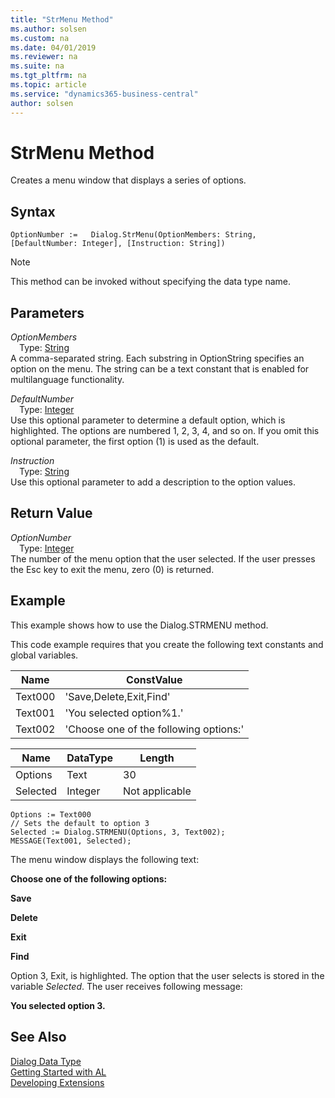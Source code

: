 ```yaml
---
title: "StrMenu Method"
ms.author: solsen
ms.custom: na
ms.date: 04/01/2019
ms.reviewer: na
ms.suite: na
ms.tgt_pltfrm: na
ms.topic: article
ms.service: "dynamics365-business-central"
author: solsen
---
```

[//]: # (START>DO_NOT_EDIT)
[//]: # (IMPORTANT:Do not edit any of the content between here and the END>DO_NOT_EDIT.)
[//]: # (Any modifications should be made in the .xml files in the ModernDev repo.)
# StrMenu Method
Creates a menu window that displays a series of options.


## Syntax
```
OptionNumber :=   Dialog.StrMenu(OptionMembers: String, [DefaultNumber: Integer], [Instruction: String])
```
> [!NOTE]  
> This method can be invoked without specifying the data type name.  
## Parameters
*OptionMembers*  
&emsp;Type: [String](../string/string-data-type.md)  
A comma-separated string. Each substring in OptionString specifies an option on the menu. The string can be a text constant that is enabled for multilanguage functionality.
        
*DefaultNumber*  
&emsp;Type: [Integer](../integer/integer-data-type.md)  
Use this optional parameter to determine a default option, which is highlighted. The options are numbered 1, 2, 3, 4, and so on. If you omit this optional parameter, the first option (1) is used as the default.
          
*Instruction*  
&emsp;Type: [String](../string/string-data-type.md)  
Use this optional parameter to add a description to the option values.  


## Return Value
*OptionNumber*  
&emsp;Type: [Integer](../integer/integer-data-type.md)  
The number of the menu option that the user selected. If the user presses the Esc key to exit the menu, zero (0) is returned.  


[//]: # (IMPORTANT: END>DO_NOT_EDIT)

## Example  
 This example shows how to use the Dialog.STRMENU method.  
  
 This code example requires that you create the following text constants and global variables.  
  
|Name|ConstValue|  
|----------|----------------|  
|Text000|'Save,Delete,Exit,Find'|  
|Text001|'You selected option%1.'|  
|Text002|'Choose one of the following options:'|  
  
|Name|DataType|Length|  
|----------|--------------|------------|  
|Options|Text|30|  
|Selected|Integer|Not applicable|  
  
```  
Options := Text000  
// Sets the default to option 3  
Selected := Dialog.STRMENU(Options, 3, Text002);  
MESSAGE(Text001, Selected);  
```  
  
 The menu window displays the following text:  
  
 **Choose one of the following options:**  
  
 **Save**  
  
 **Delete**  
  
 **Exit**  
  
 **Find**  
  
 Option 3, Exit, is highlighted. The option that the user selects is stored in the variable *Selected*. The user receives following message:  
  
 **You selected option 3.**  

## See Also
[Dialog Data Type](dialog-data-type.md)  
[Getting Started with AL](../../devenv-get-started.md)  
[Developing Extensions](../../devenv-dev-overview.md)